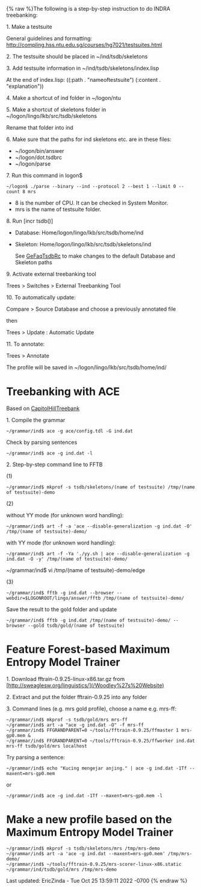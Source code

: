 {% raw %}The following is a step-by-step instruction to do INDRA treebanking:

1\. Make a testsuite

General guidelines and formatting:
<http://compling.hss.ntu.edu.sg/courses/hg7021/testsuites.html>

2\. The testsuite should be placed in \~/ind/tsdb/skeletons

3\. Add testsuite information in \~/ind/tsdb/skeletons/index.lisp

At the end of index.lisp: ((:path . "nameoftestsuite") (:content .
"explanation"))

4\. Make a shortcut of ind folder in \~/logon/ntu

5\. Make a shortcut of skeletons folder in
\~/logon/lingo/lkb/src/tsdb/skeletons

Rename that folder into ind

6\. Make sure that the paths for ind skeletons etc. are in these files:

- \~/logon/bin/answer
- \~/logon/dot.tsdbrc
- \~/logon/parse

7\. Run this command in logon$

    ~/logon$ ./parse --binary --ind --protocol 2 --best 1 --limit 0 --count 8 mrs

- 8 is the number of CPU. It can be checked in System Monitor.
- mrs is the name of testsuite folder.

8\. Run \[incr tsdb()\]

- Database: Home/logon/lingo/lkb/src/tsdb/home/ind
- Skeleton: Home/logon/lingo/lkb/src/tsdb/skeletons/ind
  
  See [GeFaqTsdbRc](../GeFaqTsdbRc) to make changes to the default
Database and Skeleton paths

9\. Activate external treebanking tool

Trees &gt; Switches &gt; External Treebanking Tool

10\. To automatically update:

Compare &gt; Source Database and choose a previously annotated file

then

Trees &gt; Update : Automatic Update

11\. To annotate:

Trees &gt; Annotate

The profile will be saved in \~/logon/lingo/lkb/src/tsdb/home/ind/

# Treebanking with ACE

Based on [CapitolHillTreebank](https://blog.inductorsoftware.com/docsproto/erg/CapitolHillTreebank)

1\. Compile the grammar

    ~/grammar/ind$ ace -g ace/config.tdl -G ind.dat

Check by parsing sentences

    ~/grammar/ind$ ace -g ind.dat -l

2\. Step-by-step command line to FFTB

\(1\)

    ~/grammar/ind$ mkprof -s tsdb/skeletons/(name of testsuite) /tmp/(name of testsuite)-demo

\(2\)

without YY mode (for unknown word handling):

    ~/grammar/ind$ art -f -a 'ace --disable-generalization -g ind.dat -O' /tmp/(name of testsuite)-demo/

with YY mode (for unknown word handling):

    ~/grammar/ind$ art -f -Ya './yy.sh | ace --disable-generalization -g ind.dat -O -y' /tmp/(name of testsuite)-demo/

\~/grammar/ind$ vi /tmp/(name of testsuite)-demo/edge

\(3\)

    ~/grammar/ind$ fftb -g ind.dat --browser --webdir=$LOGONROOT/lingo/answer/fftb /tmp/(name of testsuite)-demo/

Save the result to the gold folder and update

    ~/grammar/ind$ fftb -g ind.dat /tmp/(name of testsuite)-demo/ --browser --gold tsdb/gold/(name of testsuite)

# Feature Forest-based Maximum Entropy Model Trainer

1\. Download fftrain-0.9.25-linux-x86.tar.gz from
[http://sweaglesw.org/linguistics/](/Woodley%27s%20Website)

2\. Extract and put the folder fftrain-0.9.25 into any folder

3\. Command lines (e.g. mrs gold profile), choose a name e.g. mrs-ff:

    ~/grammar/ind$ mkprof -s tsdb/gold/mrs mrs-ff
    ~/grammar/ind$ art -a "ace -g ind.dat -O" -f mrs-ff
    ~/grammar/ind$ FFGRANDPARENT=0 ~/tools/fftrain-0.9.25/ffmaster 1 mrs-gp0.mem &
    ~/grammar/ind$ FFGRANDPARENT=0 ~/tools/fftrain-0.9.25/ffworker ind.dat mrs-ff tsdb/gold/mrs localhost

Try parsing a sentence:

    ~/grammar/ind$ echo "Kucing mengejar anjing." | ace -g ind.dat -1Tf --maxent=mrs-gp0.mem

or

    ~/grammar/ind$ ace -g ind.dat -1Tf --maxent=mrs-gp0.mem -l

# Make a new profile based on the Maximum Entropy Model Trainer

    ~/grammar/ind$ mkprof -s tsdb/skeletons/mrs /tmp/mrs-demo
    ~/grammar/ind$ art -a 'ace -g ind.dat --maxent=mrs-gp0.mem' /tmp/mrs-demo/
    ~/grammar/ind$ ~/tools/fftrain-0.9.25/mrs-scorer-linux-x86.static ~/grammar/ind/tsdb/gold/mrs /tmp/mrs-demo

Last updated: EricZinda - Tue Oct 25 13:59:11 2022 -0700
{% endraw %}